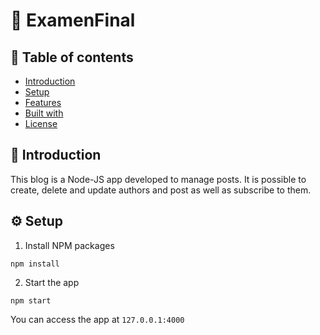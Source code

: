 #  :closed_book: ExamenFinal
## :memo: Table of contents

- [Introduction](#Introduction)
- [Setup](#Setup)
- [Features](#features)
- [Built with](#Built-with)
- [License](#License)

##  :notebook: Introduction

This blog is a Node-JS app developed to manage posts. It is possible to create, delete and update authors and post as well as subscribe to them.

## :gear: Setup

1. Install NPM packages

```
npm install
```

2. Start the app

```
npm start
```

You can access the app at  ```127.0.0.1:4000```
